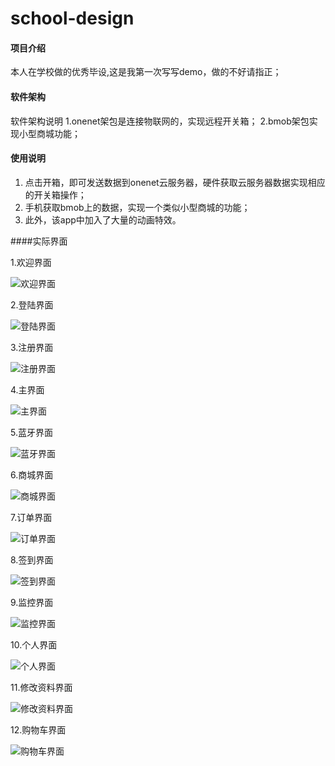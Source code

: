﻿# school-design

#### 项目介绍
本人在学校做的优秀毕设,这是我第一次写写demo，做的不好请指正；

#### 软件架构
软件架构说明
1.onenet架包是连接物联网的，实现远程开关箱；
2.bmob架包实现小型商城功能；

#### 使用说明

1. 点击开箱，即可发送数据到onenet云服务器，硬件获取云服务器数据实现相应的开关箱操作；
2. 手机获取bmob上的数据，实现一个类似小型商城的功能；
3. 此外，该app中加入了大量的动画特效。


####实际界面

1.欢迎界面






![欢迎界面](https://gitee.com/huangjianian/school-design/raw/master/detail/welcome.png)

2.登陆界面






![登陆界面](https://gitee.com/huangjianian/school-design/raw/master/detail/login.png)

3.注册界面




![注册界面](https://gitee.com/huangjianian/school-design/raw/master/detail/rigiser.png)

4.主界面




![主界面](https://gitee.com/huangjianian/school-design/raw/master/detail/main.png)

5.蓝牙界面




![蓝牙界面](https://gitee.com/huangjianian/school-design/raw/master/detail/bluetooth.png)

6.商城界面




![商城界面](https://gitee.com/huangjianian/school-design/raw/master/detail/shop.png)

7.订单界面




![订单界面](https://gitee.com/huangjianian/school-design/raw/master/detail/order.png)

8.签到界面




![签到界面](https://gitee.com/huangjianian/school-design/raw/master/detail/sign.png)

9.监控界面




![监控界面](https://gitee.com/huangjianian/school-design/raw/master/detail/pcb.png)

10.个人界面




![个人界面](https://gitee.com/huangjianian/school-design/raw/master/detail/my.png)

11.修改资料界面




![修改资料界面](https://gitee.com/huangjianian/school-design/raw/master/detail/change_infor.png)

12.购物车界面




![购物车界面](https://gitee.com/huangjianian/school-design/raw/master/detail/shop_car.png)
